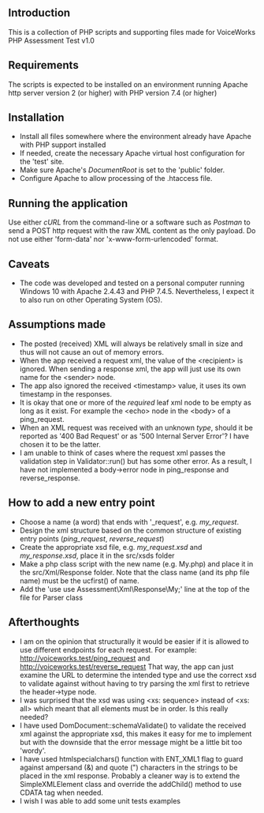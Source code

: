 Introduction
------------
This is a collection of PHP scripts and supporting files made for VoiceWorks PHP Assessment Test v1.0


Requirements
------------
The scripts is expected to be installed on an environment running Apache http server version 2 (or higher) with PHP
version 7.4 (or higher)


Installation
------------
* Install all files somewhere where the environment already have Apache with PHP support installed
* If needed, create the necessary Apache virtual host configuration for the 'test' site.
* Make sure Apache's _DocumentRoot_ is set to the 'public' folder.
* Configure Apache to allow processing of the .htaccess file.


Running the application
-----------------------
Use either _cURL_ from the command-line or a software such as _Postman_ to send a POST http request with the raw XML content
as the only payload. Do not use either 'form-data' nor 'x-www-form-urlencoded' format.


Caveats
-------
* The code was developed and tested on a personal computer running Windows 10 with Apache 2.4.43 and PHP 7.4.5.
  Nevertheless, I expect it to also run on other Operating System (OS).


Assumptions made
----------------
* The posted (received) XML will always be relatively small in size and thus will not cause an out of memory errors.
* When the app received a request xml, the value of the &lt;recipient&gt; is ignored. 
  When sending a response xml, the app will just use its own name for the &lt;sender&gt; node.
* The app also ignored the received &lt;timestamp&gt; value, it uses its own timestamp in the responses. 
* It is okay that one or more of the _required_ leaf xml node to be empty as long as it exist. 
  For example the &lt;echo&gt; node in the &lt;body&gt; of a ping_request.
* When an XML request was received with an unknown _type_, should it be reported as '400 Bad Request' or as 
  '500 Internal Server Error'? I have chosen it to be the latter.
* I am unable to think of cases where the request xml passes the validation step in Validator::run() but has some
  other error. As a result, I have not implemented a body-&gt;error node in ping_response and reverse_response.     

How to add a new entry point
----------------------------
* Choose a name (a word) that ends with '_request', e.g. _my_request_.
* Design the xml structure based on the common structure of existing entry points (_ping_request_, _reverse_request_)
* Create the appropriate xsd file, e.g. _my_request.xsd_ and _my_response.xsd_, place it in the src/xsds folder
* Make a php class script with the new name (e.g. My.php) and place it in the src/Xml/Response folder. 
  Note that the class name (and its php file name) must be the ucfirst() of name.
* Add the 'use use Assessment\Xml\Response\My;' line at the top of the file for Parser class

Afterthoughts
-------------
* I am on the opinion that structurally it would be easier if it is allowed to use different endpoints for each request. 
  For example: http://voiceworks.test/ping_request and http://voiceworks.test/reverse_request
  That way, the app can just examine the URL to determine the intended type and use the correct xsd to validate against
  without having to try parsing the xml first to retrieve the header-&gt;type node.
* I was surprised that the xsd was using &lt;xs: sequence&gt; instead of &lt;xs: all&gt; which meant that all elements
  must be in order. Is this really needed?
* I have used DomDocument::schemaValidate() to validate the received xml against the appropriate xsd, this makes it
  easy for me to implement but with the downside that the error message might be a little bit too 'wordy'.
* I have used htmlspecialchars() function with ENT_XML1 flag to guard against ampersand (&) and quote (") characters
  in the strings to be placed in the xml response. Probably a cleaner way is to extend the SimpleXMLElement class and
  override the addChild() method to use CDATA tag when needed.
* I wish I was able to add some unit tests examples
